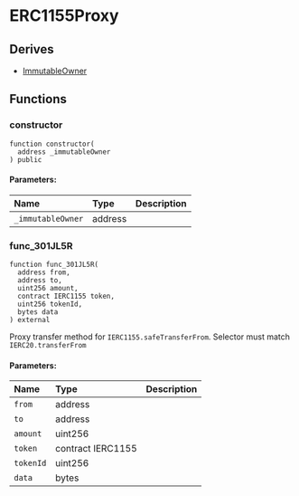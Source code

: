 # ERC1155Proxy






## Derives
- [ImmutableOwner](helpers/ImmutableOwner.md)

## Functions
### constructor
```solidity
function constructor(
  address _immutableOwner
) public
```


#### Parameters:
| Name | Type | Description                                                          |
| :--- | :--- | :------------------------------------------------------------------- |
|`_immutableOwner` | address | 


### func_301JL5R
```solidity
function func_301JL5R(
  address from,
  address to,
  uint256 amount,
  contract IERC1155 token,
  uint256 tokenId,
  bytes data
) external
```
Proxy transfer method for `IERC1155.safeTransferFrom`. Selector must match `IERC20.transferFrom`

#### Parameters:
| Name | Type | Description                                                          |
| :--- | :--- | :------------------------------------------------------------------- |
|`from` | address | 
|`to` | address | 
|`amount` | uint256 | 
|`token` | contract IERC1155 | 
|`tokenId` | uint256 | 
|`data` | bytes | 


